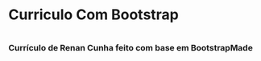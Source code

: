 <h1>Curriculo Com Bootstrap<h1>
<h3>Currículo de Renan Cunha feito com base em  BootstrapMade</h3>


